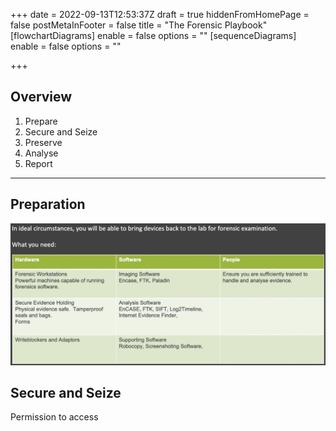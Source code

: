 +++
date = 2022-09-13T12:53:37Z
draft = true
hiddenFromHomePage = false
postMetaInFooter = false
title = "The Forensic Playbook"
[flowchartDiagrams]
enable = false
options = ""
[sequenceDiagrams]
enable = false
options = ""

+++
## Overview

1. Prepare
2. Secure and Seize
3. Preserve
4. Analyse
5. Report

***

## Preparation

![](/uploads/snipaste_2022-09-14_01-53-02.jpg)

## Secure and Seize

Permission to access